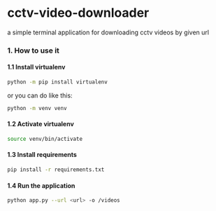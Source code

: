 # cctv-video-downloader
a simple terminal application for downloading cctv videos by given url

### 1. How to use it

#### 1.1 Install virtualenv
```bash
python -m pip install virtualenv
```
or you can do like this:

```bash
python -m venv venv
```

#### 1.2 Activate virtualenv
```bash
source venv/bin/activate
```
#### 1.3 Install requirements
```bash
pip install -r requirements.txt
```
#### 1.4 Run the application
```bash
python app.py --url <url> -o /videos
```
